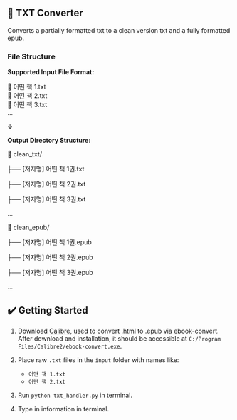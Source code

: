 ## 🔌 TXT Converter

Converts a partially formatted txt to a clean version txt and a fully formatted epub.

### File Structure

**Supported Input File Format:**

📄 어떤 책 1.txt  
📄 어떤 책 2.txt  
📄 어떤 책 3.txt  
...

↓

**Output Directory Structure:**

📁 clean_txt/

├── [저자명] 어떤 책 1권.txt

├── [저자명] 어떤 책 2권.txt

├── [저자명] 어떤 책 3권.txt

...

📁 clean_epub/

├── [저자명] 어떤 책 1권.epub

├── [저자명] 어떤 책 2권.epub

├── [저자명] 어떤 책 3권.epub

...

## ✔️ Getting Started

1. Download [Calibre](https://calibre-ebook.com/download), used to convert .html to .epub via ebook-convert. After download and installation, it should be accessible at `C:/Program Files/Calibre2/ebook-convert.exe`.

2. Place raw `.txt` files in the `input` folder with names like:
   - `어떤 책 1.txt`
   - `어떤 책 2.txt`

3. Run `python txt_handler.py` in terminal.

4. Type in information in terminal.